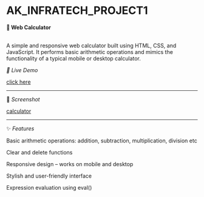 # AK_INFRATECH_PROJECT1

**🔢 Web Calculator**

<br>A simple and responsive web calculator built using HTML, CSS, and JavaScript. It performs basic arithmetic operations and mimics the functionality of a typical mobile or desktop calculator.

*🚀 Live Demo*

[click here](https://uttaran-1907.github.io/AK_INFRATECH_PROJECT1/)

___

📸 *Screenshot*

[calculator](calculator.png)

____

✨ *Features*

Basic arithmetic operations: addition, subtraction, multiplication, division etc

Clear and delete functions

Responsive design – works on mobile and desktop

Stylish and user-friendly interface

Expression evaluation using eval()
